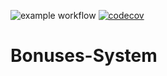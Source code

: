 ![example workflow](https://github.com/VitaliiPysyniuk/Bonuses-System/actions/workflows/build.yml/badge.svg?branch=main) [![codecov](https://codecov.io/gh/VitaliiPysyniuk/Bonuses-System/branch/main/graph/badge.svg?token=X4DLAPV3VS)](https://codecov.io/gh/VitaliiPysyniuk/Bonuses-System)
# Bonuses-System